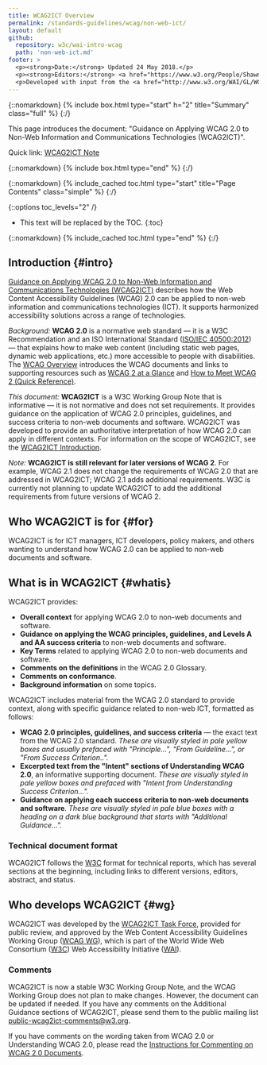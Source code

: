 ```yaml
---
title: WCAG2ICT Overview
permalink: /standards-guidelines/wcag/non-web-ict/
layout: default
github:
  repository: w3c/wai-intro-wcag
  path: 'non-web-ict.md'
footer: >
  <p><strong>Date:</strong> Updated 24 May 2018.</p>
  <p><strong>Editors:</strong> <a href="https://www.w3.org/People/Shawn/">Shawn Lawton Henry</a> and <a href="https://www.w3.org/People/Brewer/">Judy Brewer</a>.</p>
  <p>Developed with input from the <a href="http://www.w3.org/WAI/GL/WCAG2ICT-TF/">WCAG2ICT Task Force</a> and the Education and Outreach Working Group (<a href="https://www.w3.org/WAI/about/groups/eowg/">EOWG</a>).</p>
---
```


{::nomarkdown}
{% include box.html type="start" h="2" title="Summary" class="full" %}
{:/}

This page introduces the document: "Guidance on Applying WCAG 2.0 to Non-Web Information and Communications Technologies (WCAG2ICT)".

Quick link: [WCAG2ICT Note](http://www.w3.org/TR/wcag2ict/)

{::nomarkdown}
{% include box.html type="end" %}
{:/}

{::nomarkdown}
{% include_cached toc.html type="start" title="Page Contents" class="simple" %}
{:/}

{::options toc_levels="2" /}

-   This text will be replaced by the TOC.
{:toc}

{::nomarkdown}
{% include_cached toc.html type="end" %}
{:/}

## Introduction {#intro}

[Guidance on Applying WCAG 2.0 to Non-Web Information and Communications
Technologies (WCAG2ICT)](http://www.w3.org/TR/wcag2ict/) describes how
the Web Content Accessibility Guidelines (WCAG) 2.0 can be applied to
non-web information and communications technologies (ICT). It supports
harmonized accessibility solutions across a range of technologies.

*Background:* **WCAG 2.0** is a normative web standard — it is a W3C
Recommendation and an ISO International Standard ([ISO/IEC
40500:2012](http://www.w3.org/QA/2012/10/wcag_20_is_now_also_isoiec_405.html))
— that explains how to make web content (including static web pages,
dynamic web applications, etc.) more accessible to people with
disabilities. The [WCAG Overview](http://www.w3.org/wai/intro/wcag)
introduces the WCAG documents and links to supporting resources such as
[WCAG 2 at a Glance](http://www.w3.org/WAI/WCAG20/glance/) and [How to
Meet WCAG 2 (Quick Reference)](http://www.w3.org/WAI/WCAG20/quickref/).

*This document:* **WCAG2ICT** is a W3C Working Group Note that is
informative — it is not normative and does not set requirements. It
provides guidance on the application of WCAG 2.0 principles, guidelines,
and success criteria to non-web documents and software. WCAG2ICT was
developed to provide an authoritative interpretation of how WCAG 2.0 can
apply in different contexts. For information on the scope of WCAG2ICT,
see the [WCAG2ICT Introduction](http://www.w3.org/TR/wcag2ict/#intro).

*Note:* **WCAG2ICT is still relevant for later versions of WCAG 2**. For example, WCAG 2.1 does not change the requirements of WCAG 2.0 that are addressed in WCAG2ICT; WCAG 2.1 adds additional requirements. W3C is currently not planning to update WCAG2ICT to add the additional requirements from future versions of WCAG 2.

## Who WCAG2ICT is for {#for}

WCAG2ICT is for ICT managers, ICT developers, policy makers, and others
wanting to understand how WCAG 2.0 can be applied to non-web documents
and software.

## What is in WCAG2ICT {#whatis}

WCAG2ICT provides:

-   **Overall context** for applying WCAG 2.0 to non-web documents and
    software.
-   **Guidance on applying the WCAG principles, guidelines, and Levels A
    and AA success criteria** to non-web documents and software.
-   **Key Terms** related to applying WCAG 2.0 to non-web documents and
    software.
-   **Comments on the definitions** in the WCAG 2.0 Glossary.
-   **Comments on conformance**.
-   **Background information** on some topics.

WCAG2ICT includes material from the WCAG 2.0 standard to provide
context, along with specific guidance related to non-web ICT, formatted
as follows:

-   **WCAG 2.0 principles, guidelines, and success criteria** — the
    exact text from the WCAG 2.0 standard. *These are visually styled in
    pale yellow boxes and usually prefaced with "Principle...", "From
    Guideline...", or "From Success Criterion..".*
-   **Excerpted text from the "Intent" sections of Understanding WCAG
    2.0**, an informative supporting document. *These are visually
    styled in pale yellow boxes and prefaced with "Intent from
    Understanding Success Criterion...".*
-   **Guidance on applying each success criteria to non-web documents
    and software**. *These are visually styled in pale blue boxes with a
    heading on a dark blue background that starts with "Additional
    Guidance...".*

### Technical document format

WCAG2ICT follows the [W3C](http://www.w3.org) format for technical
reports, which has several sections at the beginning, including links to
different versions, editors, abstract, and status.

## Who develops WCAG2ICT {#wg}

WCAG2ICT was developed by the [WCAG2ICT Task
Force](http://www.w3.org/WAI/GL/WCAG2ICT-TF/), provided for public
review, and approved by the Web Content Accessibility Guidelines Working
Group ([WCAG WG](http://www.w3.org/WAI/GL/)), which is part of the World
Wide Web Consortium ([W3C](http://www.w3.org/)) Web Accessibility
Initiative ([WAI](http://www.w3.org/WAI/)).

### Comments

WCAG2ICT is now a stable W3C Working Group Note, and the WCAG Working
Group does not plan to make changes. However, the document can be
updated if needed. If you have any comments on the Additional Guidance
sections of WCAG2ICT, please send them to the public mailing list
<public-wcag2ict-comments@w3.org>.

If you have comments on the wording taken from WCAG 2.0 or Understanding
WCAG 2.0, please read the [Instructions for Commenting on WCAG 2.0
Documents](http://www.w3.org/WAI/WCAG20/comments/).
